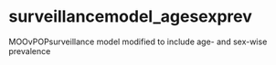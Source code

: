# surveillancemodel_agesexprev
MOOvPOPsurveillance model modified to include age- and sex-wise prevalence
